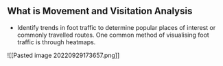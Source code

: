 ## What is Movement and Visitation Analysis 
- Identify trends in foot traffic to determine popular places of interest or commonly travelled routes. One common method of visualising foot traffic is through heatmaps.

![[Pasted image 20220929173657.png]]

